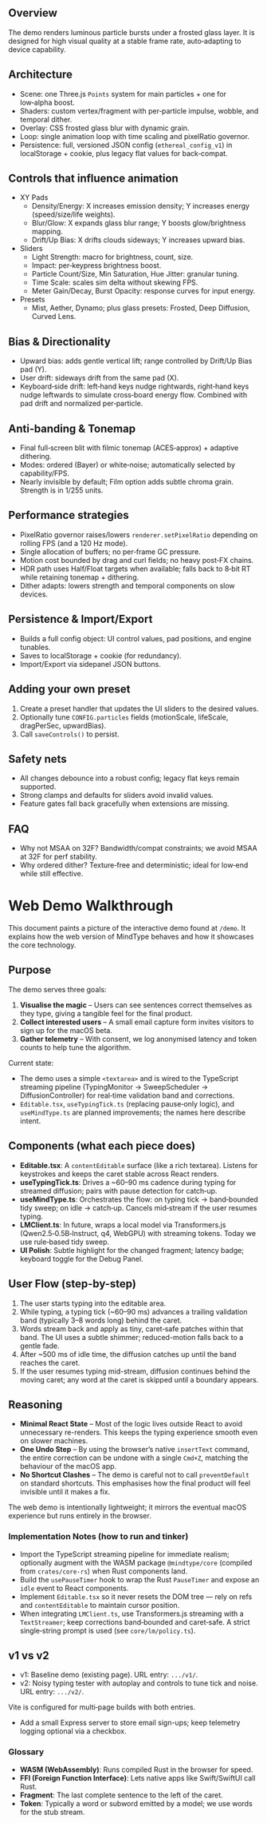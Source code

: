 <!--══════════════════════════════════════════════════
  ╔══════════════════════════════════════════════════════╗
  ║  ░  E T H E R E A L   T Y P I N G   D E M O  ░░░░░░░  ║
  ║                                                      ║
  ║                                                      ║
  ║                                                      ║
  ║                                                      ║
  ║           ╌╌  P L A C E H O L D E R  ╌╌              ║
  ║                                                      ║
  ║                                                      ║
  ║                                                      ║
  ║                                                      ║
  ╚══════════════════════════════════════════════════════╝
    • WHAT ▸ Deep dive into how the demo renders, performs, and persists
    • WHY  ▸ Share the controls model + perf strategies for future work
    • HOW  ▸ Three.js scene + custom shaders + versioned JSON config
-->

## Overview

The demo renders luminous particle bursts under a frosted glass layer. It is designed for high visual quality at a stable frame rate, auto‑adapting to device capability.

## Architecture

- Scene: one Three.js `Points` system for main particles + one for low‑alpha boost.
- Shaders: custom vertex/fragment with per‑particle impulse, wobble, and temporal dither.
- Overlay: CSS frosted glass blur with dynamic grain.
- Loop: single animation loop with time scaling and pixelRatio governor.
- Persistence: full, versioned JSON config (`ethereal_config_v1`) in localStorage + cookie, plus legacy flat values for back‑compat.

## Controls that influence animation

- XY Pads
  - Density/Energy: X increases emission density; Y increases energy (speed/size/life weights).
  - Blur/Glow: X expands glass blur range; Y boosts glow/brightness mapping.
  - Drift/Up Bias: X drifts clouds sideways; Y increases upward bias.
- Sliders
  - Light Strength: macro for brightness, count, size.
  - Impact: per‑keypress brightness boost.
  - Particle Count/Size, Min Saturation, Hue Jitter: granular tuning.
  - Time Scale: scales sim delta without skewing FPS.
  - Meter Gain/Decay, Burst Opacity: response curves for input energy.
- Presets
  - Mist, Aether, Dynamo; plus glass presets: Frosted, Deep Diffusion, Curved Lens.

## Bias & Directionality

- Upward bias: adds gentle vertical lift; range controlled by Drift/Up Bias pad (Y).
- User drift: sideways drift from the same pad (X).
- Keyboard‑side drift: left‑hand keys nudge rightwards, right‑hand keys nudge leftwards to simulate cross‑board energy flow. Combined with pad drift and normalized per‑particle.

## Anti‑banding & Tonemap

- Final full‑screen blit with filmic tonemap (ACES‑approx) + adaptive dithering.
- Modes: ordered (Bayer) or white‑noise; automatically selected by capability/FPS.
- Nearly invisible by default; Film option adds subtle chroma grain. Strength is in 1/255 units.

## Performance strategies

- PixelRatio governor raises/lowers `renderer.setPixelRatio` depending on rolling FPS (and a 120 Hz mode).
- Single allocation of buffers; no per‑frame GC pressure.
- Motion cost bounded by drag and curl fields; no heavy post‑FX chains.
- HDR path uses Half/Float targets when available; falls back to 8‑bit RT while retaining tonemap + dithering.
- Dither adapts: lowers strength and temporal components on slow devices.

## Persistence & Import/Export

- Builds a full config object: UI control values, pad positions, and engine tunables.
- Saves to localStorage + cookie (for redundancy).
- Import/Export via sidepanel JSON buttons.

## Adding your own preset

1. Create a preset handler that updates the UI sliders to the desired values.
2. Optionally tune `CONFIG.particles` fields (motionScale, lifeScale, dragPerSec, upwardBias).
3. Call `saveControls()` to persist.

## Safety nets

- All changes debounce into a robust config; legacy flat keys remain supported.
- Strong clamps and defaults for sliders avoid invalid values.
- Feature gates fall back gracefully when extensions are missing.

## FAQ

- Why not MSAA on 32F? Bandwidth/compat constraints; we avoid MSAA at 32F for perf stability.
- Why ordered dither? Texture‑free and deterministic; ideal for low‑end while still effective.

# Web Demo Walkthrough

This document paints a picture of the interactive demo found at `/demo`. It explains how the web version of MindType behaves and how it showcases the core technology.

## Purpose

The demo serves three goals:

1. **Visualise the magic** – Users can see sentences correct themselves as they type, giving a tangible feel for the final product.
2. **Collect interested users** – A small email capture form invites visitors to sign up for the macOS beta.
3. **Gather telemetry** – With consent, we log anonymised latency and token counts to help tune the algorithm.

Current state:

- The demo uses a simple `<textarea>` and is wired to the TypeScript streaming pipeline (TypingMonitor → SweepScheduler → DiffusionController) for real‑time validation band and corrections.
- `Editable.tsx`, `useTypingTick.ts` (replacing pause‑only logic), and `useMindType.ts` are planned improvements; the names here describe intent.

## Components (what each piece does)

- **Editable.tsx**: A `contentEditable` surface (like a rich textarea). Listens for keystrokes and keeps the caret stable across React renders.
- **useTypingTick.ts**: Drives a ~60–90 ms cadence during typing for streamed diffusion; pairs with pause detection for catch‑up.
- **useMindType.ts**: Orchestrates the flow: on typing tick → band‑bounded tidy sweep; on idle → catch‑up. Cancels mid‑stream if the user resumes typing.
- **LMClient.ts**: In future, wraps a local model via Transformers.js (Qwen2.5‑0.5B‑Instruct, q4, WebGPU) with streaming tokens. Today we use rule‑based tidy sweep.
- **UI Polish**: Subtle highlight for the changed fragment; latency badge; keyboard toggle for the Debug Panel.

## User Flow (step-by-step)

1. The user starts typing into the editable area.
2. While typing, a typing tick (~60–90 ms) advances a trailing validation band (typically 3–8 words long) behind the caret.
3. Words stream back and apply as tiny, caret‑safe patches within that band. The UI uses a subtle shimmer; reduced-motion falls back to a gentle fade.
4. After ~500 ms of idle time, the diffusion catches up until the band reaches the caret.
5. If the user resumes typing mid-stream, diffusion continues behind the moving caret; any word at the caret is skipped until a boundary appears.

## Reasoning

- **Minimal React State** – Most of the logic lives outside React to avoid unnecessary re-renders. This keeps the typing experience smooth even on slower machines.
- **One Undo Step** – By using the browser’s native `insertText` command, the entire correction can be undone with a single `Cmd+Z`, matching the behaviour of the macOS app.
- **No Shortcut Clashes** – The demo is careful not to call `preventDefault` on standard shortcuts. This emphasises how the final product will feel invisible until it makes a fix.

The web demo is intentionally lightweight; it mirrors the eventual macOS experience but runs entirely in the browser.

### Implementation Notes (how to run and tinker)

- Import the TypeScript streaming pipeline for immediate realism; optionally augment with the WASM package `@mindtype/core` (compiled from `crates/core-rs`) when Rust components land.
- Build the `usePauseTimer` hook to wrap the Rust `PauseTimer` and expose an `idle` event to React components.
- Implement `Editable.tsx` so it never resets the DOM tree — rely on refs and `contentEditable` to maintain cursor position.
- When integrating `LMClient.ts`, use Transformers.js streaming with a `TextStreamer`; keep corrections band‑bounded and caret‑safe. A strict single‑string prompt is used (see `core/lm/policy.ts`).

## v1 vs v2

- v1: Baseline demo (existing page). URL entry: `.../v1/`.
- v2: Noisy typing tester with autoplay and controls to tune tick and noise. URL entry: `.../v2/`.

Vite is configured for multi‑page builds with both entries.

- Add a small Express server to store email sign-ups; keep telemetry logging optional via a checkbox.

### Glossary

- **WASM (WebAssembly)**: Runs compiled Rust in the browser for speed.
- **FFI (Foreign Function Interface)**: Lets native apps like Swift/SwiftUI call Rust.
- **Fragment**: The last complete sentence to the left of the caret.
- **Token**: Typically a word or subword emitted by a model; we use words for the stub stream.
